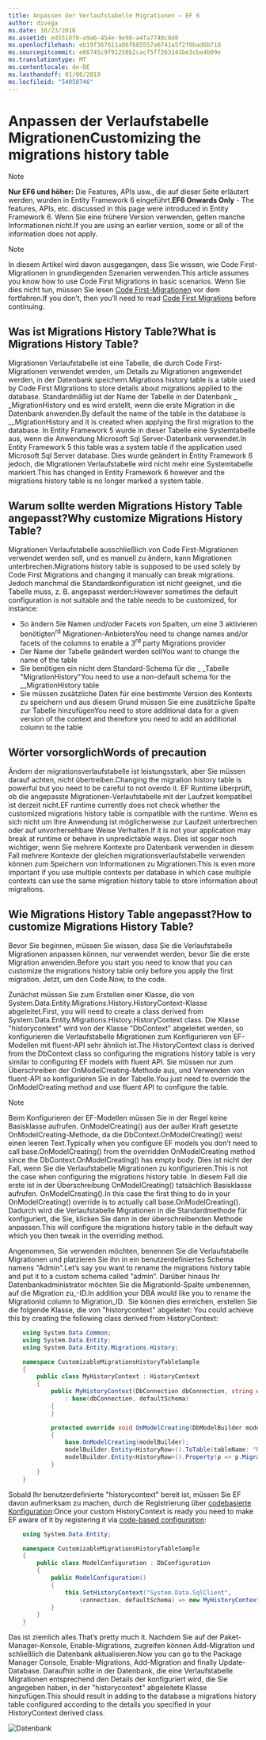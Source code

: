 ```yaml
---
title: Anpassen der Verlaufstabelle Migrationen – EF 6
author: divega
ms.date: 10/23/2016
ms.assetid: ed5518f0-a9a6-454e-9e98-a4fa7748c8d0
ms.openlocfilehash: eb19f367611a86f685557a6741a5f2f0bad6b718
ms.sourcegitcommit: e66745c9f91258b2cacf5ff263141be3cba4b09e
ms.translationtype: MT
ms.contentlocale: de-DE
ms.lasthandoff: 01/06/2019
ms.locfileid: "54058746"
---
```

# <a name="customizing-the-migrations-history-table"></a><span data-ttu-id="51448-102">Anpassen der Verlaufstabelle Migrationen</span><span class="sxs-lookup"><span data-stu-id="51448-102">Customizing the migrations history table</span></span>
> [!NOTE]
> <span data-ttu-id="51448-103">**Nur EF6 und höher:** Die Features, APIs usw., die auf dieser Seite erläutert werden, wurden in Entity Framework 6 eingeführt.</span><span class="sxs-lookup"><span data-stu-id="51448-103">**EF6 Onwards Only** - The features, APIs, etc. discussed in this page were introduced in Entity Framework 6.</span></span> <span data-ttu-id="51448-104">Wenn Sie eine frühere Version verwenden, gelten manche Informationen nicht.</span><span class="sxs-lookup"><span data-stu-id="51448-104">If you are using an earlier version, some or all of the information does not apply.</span></span>

> [!NOTE]
> <span data-ttu-id="51448-105">In diesem Artikel wird davon ausgegangen, dass Sie wissen, wie Code First-Migrationen in grundlegenden Szenarien verwenden.</span><span class="sxs-lookup"><span data-stu-id="51448-105">This article assumes you know how to use Code First Migrations in basic scenarios.</span></span> <span data-ttu-id="51448-106">Wenn Sie dies nicht tun, müssen Sie lesen [Code First-Migrationen](~/ef6/modeling/code-first/migrations/index.md) vor dem fortfahren.</span><span class="sxs-lookup"><span data-stu-id="51448-106">If you don’t, then you’ll need to read [Code First Migrations](~/ef6/modeling/code-first/migrations/index.md) before continuing.</span></span>

## <a name="what-is-migrations-history-table"></a><span data-ttu-id="51448-107">Was ist Migrations History Table?</span><span class="sxs-lookup"><span data-stu-id="51448-107">What is Migrations History Table?</span></span>

<span data-ttu-id="51448-108">Migrationen Verlaufstabelle ist eine Tabelle, die durch Code First-Migrationen verwendet werden, um Details zu Migrationen angewendet werden, in der Datenbank speichern.</span><span class="sxs-lookup"><span data-stu-id="51448-108">Migrations history table is a table used by Code First Migrations to store details about migrations applied to the database.</span></span> <span data-ttu-id="51448-109">Standardmäßig ist der Name der Tabelle in der Datenbank \_ \_MigrationHistory und es wird erstellt, wenn die erste Migration in die Datenbank anwenden.</span><span class="sxs-lookup"><span data-stu-id="51448-109">By default the name of the table in the database is \_\_MigrationHistory and it is created when applying the first migration to the database.</span></span> <span data-ttu-id="51448-110">In Entity Framework 5 wurde in dieser Tabelle eine Systemtabelle aus, wenn die Anwendung Microsoft Sql Server-Datenbank verwendet.</span><span class="sxs-lookup"><span data-stu-id="51448-110">In Entity Framework 5 this table was a system table if the application used Microsoft Sql Server database.</span></span> <span data-ttu-id="51448-111">Dies wurde geändert in Entity Framework 6 jedoch, die Migrationen Verlaufstabelle wird nicht mehr eine Systemtabelle markiert.</span><span class="sxs-lookup"><span data-stu-id="51448-111">This has changed in Entity Framework 6 however and the migrations history table is no longer marked a system table.</span></span>

## <a name="why-customize-migrations-history-table"></a><span data-ttu-id="51448-112">Warum sollte werden Migrations History Table angepasst?</span><span class="sxs-lookup"><span data-stu-id="51448-112">Why customize Migrations History Table?</span></span>

<span data-ttu-id="51448-113">Migrationen Verlaufstabelle ausschließlich von Code First-Migrationen verwendet werden soll, und es manuell zu ändern, kann Migrationen unterbrechen.</span><span class="sxs-lookup"><span data-stu-id="51448-113">Migrations history table is supposed to be used solely by Code First Migrations and changing it manually can break migrations.</span></span> <span data-ttu-id="51448-114">Jedoch manchmal die Standardkonfiguration ist nicht geeignet, und die Tabelle muss, z. B. angepasst werden:</span><span class="sxs-lookup"><span data-stu-id="51448-114">However sometimes the default configuration is not suitable and the table needs to be customized, for instance:</span></span>

-   <span data-ttu-id="51448-115">So ändern Sie Namen und/oder Facets von Spalten, um eine 3 aktivieren benötigten<sup>rd</sup> Migrationen-Anbieters</span><span class="sxs-lookup"><span data-stu-id="51448-115">You need to change names and/or facets of the columns to enable a 3<sup>rd</sup> party Migrations provider</span></span>
-   <span data-ttu-id="51448-116">Der Name der Tabelle geändert werden soll</span><span class="sxs-lookup"><span data-stu-id="51448-116">You want to change the name of the table</span></span>
-   <span data-ttu-id="51448-117">Sie benötigen ein nicht dem Standard-Schema für die \_ \_Tabelle "MigrationHistory"</span><span class="sxs-lookup"><span data-stu-id="51448-117">You need to use a non-default schema for the \_\_MigrationHistory table</span></span>
-   <span data-ttu-id="51448-118">Sie müssen zusätzliche Daten für eine bestimmte Version des Kontexts zu speichern und aus diesem Grund müssen Sie eine zusätzliche Spalte zur Tabelle hinzufügen</span><span class="sxs-lookup"><span data-stu-id="51448-118">You need to store additional data for a given version of the context and therefore you need to add an additional column to the table</span></span>

## <a name="words-of-precaution"></a><span data-ttu-id="51448-119">Wörter vorsorglich</span><span class="sxs-lookup"><span data-stu-id="51448-119">Words of precaution</span></span>

<span data-ttu-id="51448-120">Ändern der migrationsverlaufstabelle ist leistungsstark, aber Sie müssen darauf achten, nicht übertreiben.</span><span class="sxs-lookup"><span data-stu-id="51448-120">Changing the migration history table is powerful but you need to be careful to not overdo it.</span></span> <span data-ttu-id="51448-121">EF Runtime überprüft, ob die angepasste Migrationen-Verlaufstabelle mit der Laufzeit kompatibel ist derzeit nicht.</span><span class="sxs-lookup"><span data-stu-id="51448-121">EF runtime currently does not check whether the customized migrations history table is compatible with the runtime.</span></span> <span data-ttu-id="51448-122">Wenn es sich nicht um Ihre Anwendung ist möglicherweise zur Laufzeit unterbrechen oder auf unvorhersehbare Weise Verhalten.</span><span class="sxs-lookup"><span data-stu-id="51448-122">If it is not your application may break at runtime or behave in unpredictable ways.</span></span> <span data-ttu-id="51448-123">Dies ist sogar noch wichtiger, wenn Sie mehrere Kontexte pro Datenbank verwenden in diesem Fall mehrere Kontexte der gleichen migrationsverlaufstabelle verwenden können zum Speichern von Informationen zu Migrationen.</span><span class="sxs-lookup"><span data-stu-id="51448-123">This is even more important if you use multiple contexts per database in which case multiple contexts can use the same migration history table to store information about migrations.</span></span>

## <a name="how-to-customize-migrations-history-table"></a><span data-ttu-id="51448-124">Wie Migrations History Table angepasst?</span><span class="sxs-lookup"><span data-stu-id="51448-124">How to customize Migrations History Table?</span></span>

<span data-ttu-id="51448-125">Bevor Sie beginnen, müssen Sie wissen, dass Sie die Verlaufstabelle Migrationen anpassen können, nur verwendet werden, bevor Sie die erste Migration anwenden.</span><span class="sxs-lookup"><span data-stu-id="51448-125">Before you start you need to know that you can customize the migrations history table only before you apply the first migration.</span></span> <span data-ttu-id="51448-126">Jetzt, um den Code.</span><span class="sxs-lookup"><span data-stu-id="51448-126">Now, to the code.</span></span>

<span data-ttu-id="51448-127">Zunächst müssen Sie zum Erstellen einer Klasse, die von System.Data.Entity.Migrations.History.HistoryContext-Klasse abgeleitet.</span><span class="sxs-lookup"><span data-stu-id="51448-127">First, you will need to create a class derived from System.Data.Entity.Migrations.History.HistoryContext class.</span></span> <span data-ttu-id="51448-128">Die Klasse "historycontext" wird von der Klasse "DbContext" abgeleitet werden, so konfigurieren die Verlaufstabelle Migrationen zum Konfigurieren von EF-Modellen mit fluent-API sehr ähnlich ist.</span><span class="sxs-lookup"><span data-stu-id="51448-128">The HistoryContext class is derived from the DbContext class so configuring the migrations history table is very similar to configuring EF models with fluent API.</span></span> <span data-ttu-id="51448-129">Sie müssen nur zum Überschreiben der OnModelCreating-Methode aus, und Verwenden von fluent-API so konfigurieren Sie in der Tabelle.</span><span class="sxs-lookup"><span data-stu-id="51448-129">You just need to override the OnModelCreating method and use fluent API to configure the table.</span></span>

>[!NOTE]
> <span data-ttu-id="51448-130">Beim Konfigurieren der EF-Modellen müssen Sie in der Regel keine Basisklasse aufrufen. OnModelCreating() aus der außer Kraft gesetzte OnModelCreating-Methode, da die DbContext.OnModelCreating() weist einen leeren Text.</span><span class="sxs-lookup"><span data-stu-id="51448-130">Typically when you configure EF models you don’t need to call base.OnModelCreating() from the overridden OnModelCreating method since the DbContext.OnModelCreating() has empty body.</span></span> <span data-ttu-id="51448-131">Dies ist nicht der Fall, wenn Sie die Verlaufstabelle Migrationen zu konfigurieren.</span><span class="sxs-lookup"><span data-stu-id="51448-131">This is not the case when configuring the migrations history table.</span></span> <span data-ttu-id="51448-132">In diesem Fall die erste ist in der Überschreibung OnModelCreating() tatsächlich Basisklasse aufrufen. OnModelCreating().</span><span class="sxs-lookup"><span data-stu-id="51448-132">In this case the first thing to do in your OnModelCreating() override is to actually call base.OnModelCreating().</span></span> <span data-ttu-id="51448-133">Dadurch wird die Verlaufstabelle Migrationen in die Standardmethode für konfiguriert, die Sie, klicken Sie dann in der überschreibenden Methode anpassen.</span><span class="sxs-lookup"><span data-stu-id="51448-133">This will configure the migrations history table in the default way which you then tweak in the overriding method.</span></span>

<span data-ttu-id="51448-134">Angenommen, Sie verwenden möchten, benennen Sie die Verlaufstabelle Migrationen und platzieren Sie ihn in ein benutzerdefiniertes Schema namens "Admin".</span><span class="sxs-lookup"><span data-stu-id="51448-134">Let’s say you want to rename the migrations history table and put it to a custom schema called “admin”.</span></span> <span data-ttu-id="51448-135">Darüber hinaus Ihr Datenbankadministrator möchten Sie die MigrationId-Spalte umbenennen, auf die Migration zu\_-ID.</span><span class="sxs-lookup"><span data-stu-id="51448-135">In addition your DBA would like you to rename the MigrationId column to Migration\_ID.</span></span> <span data-ttu-id="51448-136"> Sie können dies erreichen, erstellen Sie die folgende Klasse, die von "historycontext" abgeleitet:</span><span class="sxs-lookup"><span data-stu-id="51448-136"> You could achieve this by creating the following class derived from HistoryContext:</span></span>

``` csharp
    using System.Data.Common;
    using System.Data.Entity;
    using System.Data.Entity.Migrations.History;

    namespace CustomizableMigrationsHistoryTableSample
    {
        public class MyHistoryContext : HistoryContext
        {
            public MyHistoryContext(DbConnection dbConnection, string defaultSchema)
                : base(dbConnection, defaultSchema)
            {
            }

            protected override void OnModelCreating(DbModelBuilder modelBuilder)
            {
                base.OnModelCreating(modelBuilder);
                modelBuilder.Entity<HistoryRow>().ToTable(tableName: "MigrationHistory", schemaName: "admin");
                modelBuilder.Entity<HistoryRow>().Property(p => p.MigrationId).HasColumnName("Migration_ID");
            }
        }
    }
```

<span data-ttu-id="51448-137">Sobald Ihr benutzerdefinierte "historycontext" bereit ist, müssen Sie EF davon aufmerksam zu machen, durch die Registrierung über [codebasierte Konfiguration](https://msdn.com/data/jj680699):</span><span class="sxs-lookup"><span data-stu-id="51448-137">Once your custom HistoryContext is ready you need to make EF aware of it by registering it via [code-based configuration](https://msdn.com/data/jj680699):</span></span>

``` csharp
    using System.Data.Entity;

    namespace CustomizableMigrationsHistoryTableSample
    {
        public class ModelConfiguration : DbConfiguration
        {
            public ModelConfiguration()
            {
                this.SetHistoryContext("System.Data.SqlClient",
                    (connection, defaultSchema) => new MyHistoryContext(connection, defaultSchema));
            }
        }
    }
```

<span data-ttu-id="51448-138">Das ist ziemlich alles.</span><span class="sxs-lookup"><span data-stu-id="51448-138">That’s pretty much it.</span></span> <span data-ttu-id="51448-139">Nachdem Sie auf der Paket-Manager-Konsole, Enable-Migrations, zugreifen können Add-Migration und schließlich die Datenbank aktualisieren.</span><span class="sxs-lookup"><span data-stu-id="51448-139">Now you can go to the Package Manager Console, Enable-Migrations, Add-Migration and finally Update-Database.</span></span> <span data-ttu-id="51448-140">Daraufhin sollte in der Datenbank, die eine Verlaufstabelle Migrationen entsprechend den Details der konfiguriert wird, die Sie angegeben haben, in der "historycontext" abgeleitete Klasse hinzufügen.</span><span class="sxs-lookup"><span data-stu-id="51448-140">This should result in adding to the database a migrations history table configured according to the details you specified in your HistoryContext derived class.</span></span>

![Datenbank](~/ef6/media/database.png)
